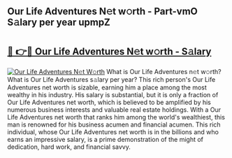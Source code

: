 ## Our Life Adventures N𝚎t w𝚘rth - Part-vmO S𝚊lary per year upmpZ

# <h2><a href="http://gc05gl.nevu.top/?p=Our+Life+Adventures">🔗 👉🔴 Our Life Adventures N𝚎t w𝚘rth - S𝚊lary</a></h2>

[![Our Life Adventures N𝚎t W𝚘rth](https://i.imgur.com/Oavwk0R.jpeg)](http://gc05gl.nevu.top/?p=Our+Life+Adventures)
What is Our Life Adventures n𝚎t w𝚘rth? What is Our Life Adventures s𝚊lary per year?
This rich person's Our Life Adventures net worth is sizable, earning him a place among the most wealthy in his industry. His salary is substantial, but it is only a fraction of Our Life Adventures net worth, which is believed to be amplified by his numerous business interests and valuable real estate holdings. With a Our Life Adventures net worth that ranks him among the world's wealthiest, this man is renowned for his business acumen and financial acumen. This rich individual, whose Our Life Adventures net worth is in the billions and who earns an impressive salary, is a prime demonstration of the might of dedication, hard work, and financial savvy.
